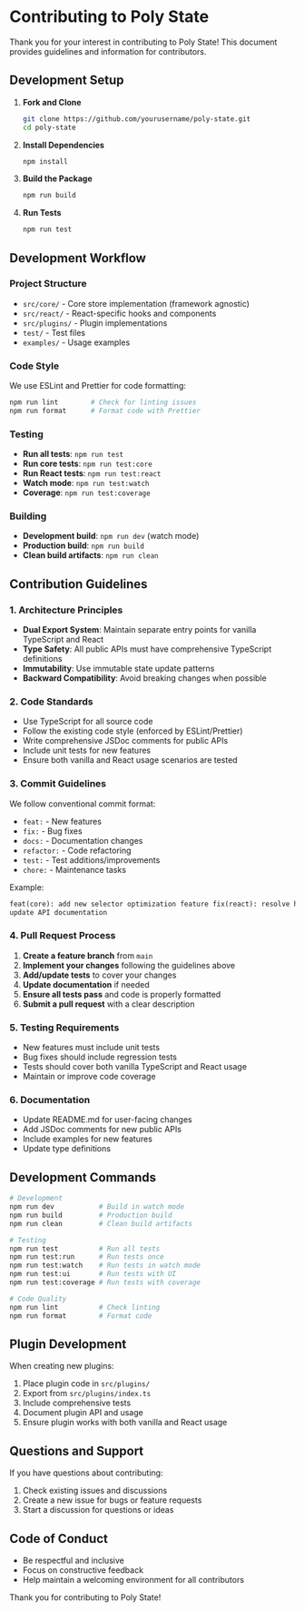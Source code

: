 # Contributing to Poly State

Thank you for your interest in contributing to Poly State! This document provides guidelines and
information for contributors.

## Development Setup

1. **Fork and Clone**

   ```bash
   git clone https://github.com/yourusername/poly-state.git
   cd poly-state
   ```

2. **Install Dependencies**

   ```bash
   npm install
   ```

3. **Build the Package**

   ```bash
   npm run build
   ```

4. **Run Tests**

   ```bash
   npm run test
   ```

## Development Workflow

### Project Structure

- `src/core/` - Core store implementation (framework agnostic)
- `src/react/` - React-specific hooks and components
- `src/plugins/` - Plugin implementations
- `test/` - Test files
- `examples/` - Usage examples

### Code Style

We use ESLint and Prettier for code formatting:

```bash
npm run lint        # Check for linting issues
npm run format      # Format code with Prettier
```

### Testing

- **Run all tests**: `npm run test`
- **Run core tests**: `npm run test:core`
- **Run React tests**: `npm run test:react`
- **Watch mode**: `npm run test:watch`
- **Coverage**: `npm run test:coverage`

### Building

- **Development build**: `npm run dev` (watch mode)
- **Production build**: `npm run build`
- **Clean build artifacts**: `npm run clean`

## Contribution Guidelines

### 1. Architecture Principles

- **Dual Export System**: Maintain separate entry points for vanilla TypeScript and React
- **Type Safety**: All public APIs must have comprehensive TypeScript definitions
- **Immutability**: Use immutable state update patterns
- **Backward Compatibility**: Avoid breaking changes when possible

### 2. Code Standards

- Use TypeScript for all source code
- Follow the existing code style (enforced by ESLint/Prettier)
- Write comprehensive JSDoc comments for public APIs
- Include unit tests for new features
- Ensure both vanilla and React usage scenarios are tested

### 3. Commit Guidelines

We follow conventional commit format:

- `feat:` - New features
- `fix:` - Bug fixes
- `docs:` - Documentation changes
- `refactor:` - Code refactoring
- `test:` - Test additions/improvements
- `chore:` - Maintenance tasks

Example:

```md
feat(core): add new selector optimization feature fix(react): resolve hook dependency issue docs:
update API documentation
```

### 4. Pull Request Process

1. **Create a feature branch** from `main`
2. **Implement your changes** following the guidelines above
3. **Add/update tests** to cover your changes
4. **Update documentation** if needed
5. **Ensure all tests pass** and code is properly formatted
6. **Submit a pull request** with a clear description

### 5. Testing Requirements

- New features must include unit tests
- Bug fixes should include regression tests
- Tests should cover both vanilla TypeScript and React usage
- Maintain or improve code coverage

### 6. Documentation

- Update README.md for user-facing changes
- Add JSDoc comments for new public APIs
- Include examples for new features
- Update type definitions

## Development Commands

```bash
# Development
npm run dev           # Build in watch mode
npm run build         # Production build
npm run clean         # Clean build artifacts

# Testing
npm run test          # Run all tests
npm run test:run      # Run tests once
npm run test:watch    # Run tests in watch mode
npm run test:ui       # Run tests with UI
npm run test:coverage # Run tests with coverage

# Code Quality
npm run lint          # Check linting
npm run format        # Format code
```

## Plugin Development

When creating new plugins:

1. Place plugin code in `src/plugins/`
2. Export from `src/plugins/index.ts`
3. Include comprehensive tests
4. Document plugin API and usage
5. Ensure plugin works with both vanilla and React usage

## Questions and Support

If you have questions about contributing:

1. Check existing issues and discussions
2. Create a new issue for bugs or feature requests
3. Start a discussion for questions or ideas

## Code of Conduct

- Be respectful and inclusive
- Focus on constructive feedback
- Help maintain a welcoming environment for all contributors

Thank you for contributing to Poly State!
